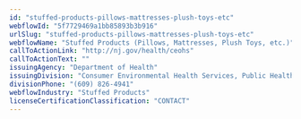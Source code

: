 ```yaml
---
id: "stuffed-products-pillows-mattresses-plush-toys-etc"
webflowId: "5f7729469a1bb85893b3b916"
urlSlug: "stuffed-products-pillows-mattresses-plush-toys-etc"
webflowName: "Stuffed Products (Pillows, Mattresses, Plush Toys, etc.)"
callToActionLink: "http://nj.gov/health/ceohs"
callToActionText: ""
issuingAgency: "Department of Health"
issuingDivision: "Consumer Environmental Health Services, Public Health Sanitation and Safety Program"
divisionPhone: "(609) 826-4941"
webflowIndustry: "Stuffed Products"
licenseCertificationClassification: "CONTACT"
---
```


